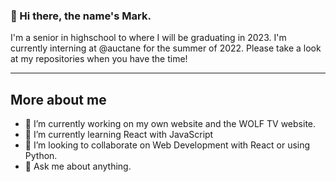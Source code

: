 ### 👋 Hi there, the name's Mark.
I'm a senior in highschool to where I will be graduating in 2023. I'm currently interning at @auctane for the summer of 2022. Please take a look at my repositories when you have the time!

---
## More about me
- 🔭 I’m currently working on my own website and the WOLF TV website.
- 🌱 I’m currently learning React with JavaScript
- 👯 I’m looking to collaborate on Web Development with React or using Python.
- 💬 Ask me about anything.
